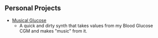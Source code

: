 ## Personal Projects

- [Musical Glucose](https://github.com/applehat/musicalglucose "Musical Glucose")
  - A quick and dirty synth that takes values from my Blood Glucose CGM and makes "music" from it.

